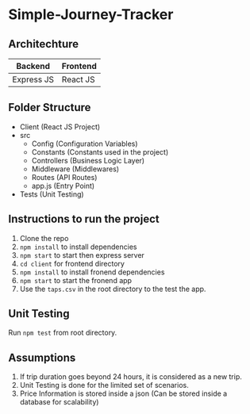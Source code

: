 # Simple-Journey-Tracker

## Architechture
| **Backend** | **Frontend** |
| --- | ----------- |
| Express JS  | React JS |

## Folder Structure
- Client (React JS Project)
- src
    - Config (Configuration Variables)
    - Constants (Constants used in the project)
    - Controllers (Business Logic Layer)
    - Middleware (Middlewares)
    - Routes (API Routes)
    - app.js (Entry Point)
- Tests (Unit Testing)

## Instructions to run the project
1. Clone the repo
2. ```npm install``` to install dependencies
3. ```npm start``` to start then express server
4. ```cd client``` for frontend directory
5. ```npm install``` to install fronend dependencies
6. ```npm start``` to start the fronend app
7. Use the ```taps.csv``` in the root directory to the test the app. 

## Unit Testing
Run ```npm test``` from root directory.

## Assumptions
1. If trip duration goes beyond 24 hours, it is considered as a new trip.
2. Unit Testing is done for the limited set of scenarios.
3. Price Information is stored inside a json (Can be stored inside a database for scalability)
